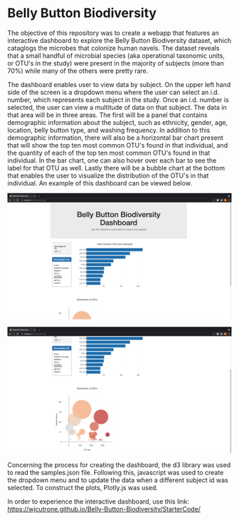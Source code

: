 # Belly Button Biodiversity
The objective of this repository was to create a webapp that features an interactive dashboard to explore the Belly Button Biodiversity dataset, which cataglogs the microbes that colonize human navels. The dataset reveals that a small handful of microbial species (aka operational taxonomic units, or OTU's in the study) were present in the majority of subjects (more than 70%) while many of the others were pretty rare.

The dashboard enables user to view data by subject. On the upper left hand side of the screen is a dropdown menu where the user can select an i.d. number, which represents each subject in the study. Once an i.d. number is selected, the user can view a multitude of data on that subject. The data in that area will be in three areas. The first will be a panel that contains demographic information about the subject, such as ethnicity, gender, age, location, belly button type, and washing frequency. In addition to this demographic information, there will also be a horizontal bar chart present that will show the top ten most common OTU's found in that individual, and the quantity of each of the top ten most common OTU's found in that individual. In the bar chart, one can also hover over each bar to see the label for that OTU as well. Lastly there will be a bubble chart at the bottom that enables the user to visualize the distribution of the OTU's in that individual. An example of this dashboard can be viewed below.

![dashboard1.png](images/dashboard1.png)

![dashboard2.png](images/dashboard2.png)

Concerning the process for creating the dashboard, the d3 library was used to read the samples.json file. Following this, javascript was used to create the dropdown menu and to update the data when a different subject id was selected. To construct the plots, Plotly.js was used. 

In order to experience the interactive dashboard, use this link:
https://wjcutrone.github.io/Belly-Button-Biodiversity/StarterCode/

